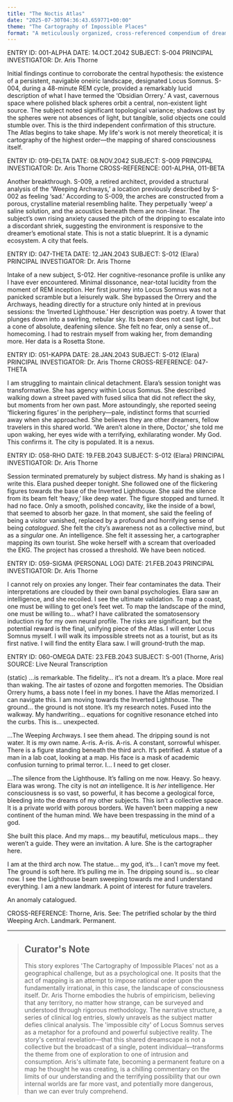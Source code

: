 ```yaml
---
title: "The Noctis Atlas"
date: "2025-07-30T04:36:43.659771+00:00"
theme: "The Cartography of Impossible Places"
format: "A meticulously organized, cross-referenced compendium of dream states, lucid experiences, and 'cognitive echoes' compiled by a somnographer specializing in recursive dream-scapes."
---
```




ENTRY ID: 001-ALPHA
DATE: 14.OCT.2042
SUBJECT: S-004
PRINCIPAL INVESTIGATOR: Dr. Aris Thorne

Initial findings continue to corroborate the central hypothesis: the existence of a persistent, navigable oneiric landscape, designated Locus Somnus. S-004, during a 48-minute REM cycle, provided a remarkably lucid description of what I have termed the ‘Obsidian Orrery.’ A vast, cavernous space where polished black spheres orbit a central, non-existent light source. The subject noted significant topological variance; shadows cast by the spheres were not absences of light, but tangible, solid objects one could stumble over. This is the third independent confirmation of this structure. The Atlas begins to take shape. My life's work is not merely theoretical; it is cartography of the highest order—the mapping of shared consciousness itself.


ENTRY ID: 019-DELTA
DATE: 08.NOV.2042
SUBJECT: S-009
PRINCIPAL INVESTIGATOR: Dr. Aris Thorne
CROSS-REFERENCE: 001-ALPHA, 011-BETA

Another breakthrough. S-009, a retired architect, provided a structural analysis of the ‘Weeping Archways,’ a location previously described by S-002 as feeling ‘sad.’ According to S-009, the arches are constructed from a porous, crystalline material resembling halite. They perpetually ‘weep’ a saline solution, and the acoustics beneath them are non-linear. The subject’s own rising anxiety caused the pitch of the dripping to escalate into a discordant shriek, suggesting the environment is responsive to the dreamer’s emotional state. This is not a static blueprint. It is a dynamic ecosystem. A city that feels.


ENTRY ID: 047-THETA
DATE: 12.JAN.2043
SUBJECT: S-012 (Elara)
PRINCIPAL INVESTIGATOR: Dr. Aris Thorne

Intake of a new subject, S-012. Her cognitive-resonance profile is unlike any I have ever encountered. Minimal dissonance, near-total lucidity from the moment of REM inception. Her first journey into Locus Somnus was not a panicked scramble but a leisurely walk. She bypassed the Orrery and the Archways, heading directly for a structure only hinted at in previous sessions: the ‘Inverted Lighthouse.’ Her description was poetry. A tower that plunges down into a swirling, nebular sky. Its beam does not cast light, but a cone of absolute, deafening silence. She felt no fear, only a sense of… homecoming. I had to restrain myself from waking her, from demanding more. Her data is a Rosetta Stone.


ENTRY ID: 051-KAPPA
DATE: 28.JAN.2043
SUBJECT: S-012 (Elara)
PRINCIPAL INVESTIGATOR: Dr. Aris Thorne
CROSS-REFERENCE: 047-THETA

I am struggling to maintain clinical detachment. Elara’s session tonight was transformative. She has agency within Locus Somnus. She described walking down a street paved with fused silica that did not reflect the sky, but moments from her own past. More astoundingly, she reported seeing ‘flickering figures’ in the periphery—pale, indistinct forms that scurried away when she approached. She believes they are other dreamers, fellow travelers in this shared world. ‘We aren’t alone in there, Doctor,’ she told me upon waking, her eyes wide with a terrifying, exhilarating wonder. My God. This confirms it. The city is populated. It is a nexus.


ENTRY ID: 058-RHO
DATE: 19.FEB.2043
SUBJECT: S-012 (Elara)
PRINCIPAL INVESTIGATOR: Dr. Aris Thorne

Session terminated prematurely by subject distress. My hand is shaking as I write this. Elara pushed deeper tonight. She followed one of the flickering figures towards the base of the Inverted Lighthouse. She said the silence from its beam felt ‘heavy,’ like deep water. The figure stopped and turned. It had no face. Only a smooth, polished concavity, like the inside of a bowl, that seemed to absorb her gaze. In that moment, she said the feeling of being a visitor vanished, replaced by a profound and horrifying sense of being *catalogued*. She felt the city’s awareness not as a collective mind, but as a *singular* one. An intelligence. She felt it assessing her, a cartographer mapping its own tourist. She woke herself with a scream that overloaded the EKG. The project has crossed a threshold. We have been noticed.


ENTRY ID: 059-SIGMA (PERSONAL LOG)
DATE: 21.FEB.2043
PRINCIPAL INVESTIGATOR: Dr. Aris Thorne

I cannot rely on proxies any longer. Their fear contaminates the data. Their interpretations are clouded by their own banal psychologies. Elara saw an intelligence, and she recoiled. I see the ultimate validation. To map a coast, one must be willing to get one’s feet wet. To map the landscape of the mind, one must be willing to… what? I have calibrated the somatosensory induction rig for my own neural profile. The risks are significant, but the potential reward is the final, unifying piece of the Atlas. I will enter Locus Somnus myself. I will walk its impossible streets not as a tourist, but as its first native. I will find the entity Elara saw. I will ground-truth the map.


ENTRY ID: 060-OMEGA
DATE: 23.FEB.2043
SUBJECT: S-001 (Thorne, Aris)
SOURCE: Live Neural Transcription

(static) …is remarkable. The fidelity… it’s not a dream. It’s a place. More real than waking. The air tastes of ozone and forgotten memories. The Obsidian Orrery hums, a bass note I feel in my bones. I have the Atlas memorized. I can navigate this. I am moving towards the Inverted Lighthouse. The ground… the ground is not stone. It’s my research notes. Fused into the walkway. My handwriting… equations for cognitive resonance etched into the curbs. This is… unexpected.

…The Weeping Archways. I see them ahead. The dripping sound is not water. It is my own name. A-ris. A-ris. A-ris. A constant, sorrowful whisper. There is a figure standing beneath the third arch. It’s petrified. A statue of a man in a lab coat, looking at a map. His face is a mask of academic confusion turning to primal terror. I… I need to get closer. 

…The silence from the Lighthouse. It’s falling on me now. Heavy. So heavy. Elara was wrong. The city is not *an* intelligence. It is *her* intelligence. Her consciousness is so vast, so powerful, it has become a geological force, bleeding into the dreams of my other subjects. This isn’t a collective space. It is a private world with porous borders. We haven’t been mapping a new continent of the human mind. We have been trespassing in the mind of a god.

She built this place. And my maps… my beautiful, meticulous maps… they weren’t a guide. They were an invitation. A lure. She is the cartographer here.

I am at the third arch now. The statue… my god, it’s… I can’t move my feet. The ground is soft here. It’s pulling me in. The dripping sound is… so clear now. I see the Lighthouse beam sweeping towards me and I understand everything. I am a new landmark. A point of interest for future travelers.

An anomaly catalogued.

CROSS-REFERENCE: Thorne, Aris. See: The petrified scholar by the third Weeping Arch. Landmark. Permanent.

---

> ## Curator's Note
>
> This story explores 'The Cartography of Impossible Places' not as a geographical challenge, but as a psychological one. It posits that the act of mapping is an attempt to impose rational order upon the fundamentally irrational, in this case, the landscape of consciousness itself. Dr. Aris Thorne embodies the hubris of empiricism, believing that any territory, no matter how strange, can be surveyed and understood through rigorous methodology. The narrative structure, a series of clinical log entries, slowly unravels as the subject matter defies clinical analysis. The 'impossible city' of Locus Somnus serves as a metaphor for a profound and powerful subjective reality. The story's central revelation—that this shared dreamscape is not a collective but the broadcast of a single, potent individual—transforms the theme from one of exploration to one of intrusion and consumption. Aris's ultimate fate, becoming a permanent feature on a map he thought he was creating, is a chilling commentary on the limits of our understanding and the terrifying possibility that our own internal worlds are far more vast, and potentially more dangerous, than we can ever truly comprehend.

